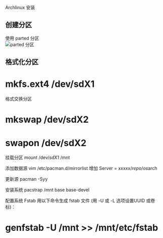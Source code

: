 
Archlinux 安装

## 创建分区
使用 parted 分区     
![parted 分区](https://github.com/TourDJ/linux-zen/blob/master/image/parted-msdoc.png)    

## 格式化分区
# mkfs.ext4 /dev/sdX1

格式交换分区
 # mkswap /dev/sdX2
 # swapon /dev/sdX2
 
 挂载分区
mount /dev/sdX1 /mnt

添加数据源
vim /etc/pacman.d/mirrorlist
增加
Server = xxxxx/$repo/os$arch

更新源
pacman -Syy

安装系统
pacstrap /mnt base base-devel

配置系统
Fstab
用以下命令生成 fstab 文件 (用 -U 或 -L 选项设置UUID 或卷标)：

# genfstab -U /mnt >> /mnt/etc/fstab


